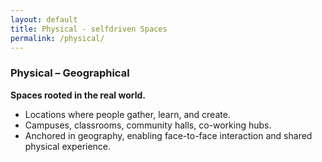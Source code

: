 ```yaml
---
layout: default
title: Physical - selfdriven Spaces
permalink: /physical/
---
```


### Physical – Geographical

**Spaces rooted in the real world.**
- Locations where people gather, learn, and create.
- Campuses, classrooms, community halls, co-working hubs.
- Anchored in geography, enabling face-to-face interaction and shared physical experience.